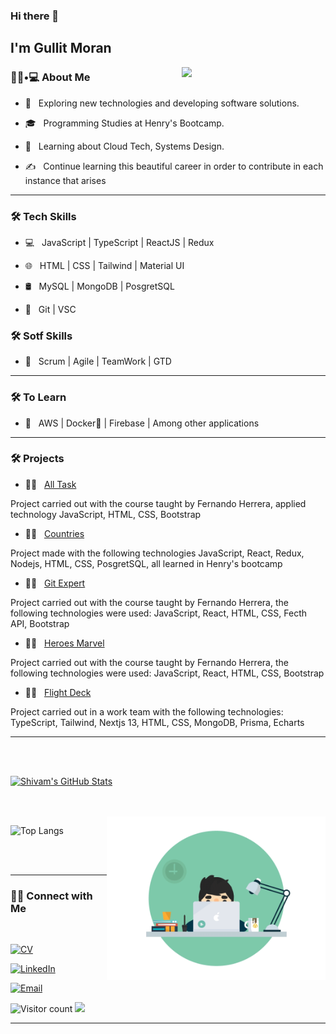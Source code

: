 ### Hi there 👋<h2> I'm Gullit Moran</h2>

<img align='right' src="https://media.giphy.com/media/M9gbBd9nbDrOTu1Mqx/giphy.gif" width="230">

<h3> 👨🏻•💻 About Me </h3>



- 🤔 &nbsp; Exploring new technologies and developing software solutions.

- 🎓 &nbsp; Programming Studies at Henry's Bootcamp.

- 🌱 &nbsp; Learning about Cloud Tech, Systems Design.

- ✍️ &nbsp; Continue learning this beautiful career in order to contribute in each instance that arises

<hr/>

<h3>🛠 Tech Skills</h3>



- 💻 &nbsp;  JavaScript | TypeScript | ReactJS | Redux 

- 🌐 &nbsp; HTML | CSS | Tailwind | Material UI

- 🛢 &nbsp; MySQL | MongoDB | PosgretSQL

- 🔧 &nbsp; Git | VSC


<h3>🛠 Sotf Skills</h3>

- 🔧 &nbsp; Scrum | Agile | TeamWork | GTD

<hr/>



<h3>🛠 To Learn</h3>

- 🔧 &nbsp; AWS | Docker🐳 | Firebase | Among other applications

<hr/>



<h3>🛠 Projects</h3>

- 🧑‍💻 &nbsp; <a href="https://morangullit.github.io/Todo-Tarea-js/" target="_blank" rel="noopener noreferrer">All Task </a>

<p> Project carried out with the course taught by Fernando Herrera, applied technology JavaScript, HTML, CSS, Bootstrap</p>

- 🧑‍💻 &nbsp; <a href="https://countriesmoran.netlify.app/" target="_blank" rel="noopener noreferrer">Countries </a>

<p> Project made with the following technologies JavaScript, React, Redux, Nodejs, HTML, CSS, PosgretSQL, all learned in Henry's bootcamp</p>

- 🧑‍💻 &nbsp; <a href="https://gitexpertmoran.netlify.app/" target="_blank" rel="noopener noreferrer">Git Expert </a>

<p> Project carried out with the course taught by Fernando Herrera, the following technologies were used: JavaScript, React, HTML, CSS, Fecth API, Bootstrap</p>

- 🧑‍💻 &nbsp; <a href="https://heroesmarvelmoran.netlify.app/login" target="_blank" rel="noopener noreferrer">Heroes Marvel </a>

<p> Project carried out with the course taught by Fernando Herrera, the following technologies were used: JavaScript, React, HTML, CSS, Bootstrap</p>

- 🧑‍💻 &nbsp; <a href="https://flight-deck-ten.vercel.app/" target="_blank" rel="noopener noreferrer">Flight Deck </a>

<p> Project carried out in a work team with the following technologies: TypeScript, Tailwind, Nextjs 13, HTML, CSS, MongoDB, Prisma, Echarts</p>

<hr/>



<br/><br/>

[![Shivam's GitHub Stats](https://github-readme-stats.vercel.app/api?username=morangullit&show_icons=true)](https://github.com/morangullit)

<br/>

<br/>

<img src="https://github.com/nirala69/nirala69/blob/master/70804f7e25b11f29db904f2fa7b4cd9d.gif" width="350" align='right'>

![Top Langs](https://github-readme-stats.vercel.app/api/top-langs/?username=morangullit&show_icons=true)

<br><br>



<hr/>



<h3> 🤝🏻 Connect with Me </h3>

<br/>



<p align="center">


<a href="https://cv-moran.netlify.app/"><img alt="CV" src="https://img.shields.io/badge/CV-Gullit%20Moran-blue?style=flat-square"></a>

<a href="https://www.linkedin.com/in/gullit-enrique-moran-escobar-731272a5/"><img alt="LinkedIn" src="https://img.shields.io/badge/LinkedIn-Gullit%20Moran-blue?style=flat-square&logo=linkedin"></a>

<a href="mailto:gullitmoran@gmail.com"><img alt="Email" src="https://img.shields.io/badge/Email-gullitmoran@gmail.com-blue?style=flat-square&logo=gmail"></a>

</p>





![Visitor count](https://visitor-badge.laobi.icu/badge?page_id=morangullit.morangullit)   <img src="https://media.giphy.com/media/dxn6fRlTIShoeBr69N/giphy.gif" width="30">





<hr>



